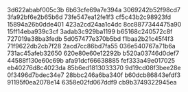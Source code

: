 3d622ababf005c3b
6b63cfe69a7e394a
3069242b52f98cd7
3fa92bf6e2b65b6d
73fe547ea12fe1f3
cf5c43b2c98923fd
15894a26b0dde401
423a2cd24aa1c4dc
8cc8877344475a90
15ff14eba939c3cf
3adab3c929ba1199
b65168c240572c8f
727019a38ba3fedb
5d057477e370b5bd
f1baa2b21c45f4f3
71f9622db2cb7f28
2acd7cc86bd7fa55
036e540767a71b6a
731ac45afeb32650
620e80e60e12292b
b520a03746d0def7
44588f130e60c69b
afa91dcf66638885
fef333a49e017025
eb40276d8c4023da
85b6ed1813033370
9d19cd08f3bee28e
0f3496d7bdec34e7
28bbc246a6ba340f
b60dcb86843efdf3
91195f0ea2078e14
6358e02fd067ddf9
cb9b3749322945ea
